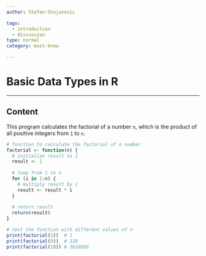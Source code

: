 ```yaml
---
author: Stefan-Stojanovic

tags:
  - introduction
  - discussion
type: normal
category: must-know

---
```


# Basic Data Types in R

---

## Content

This program calculates the factorial of a number `n`, which is the product of all positive integers from `1` to `n`.
```r
# function to calculate the factorial of a number
factorial <- function(n) {
  # initialize result to 1
  result <- 1
  
  # loop from 1 to n
  for (i in 1:n) {
    # multiply result by i
    result <- result * i
  }
  
  # return result
  return(result)
}

# test the function with different values of n
print(factorial(1))  # 1
print(factorial(5))  # 120
print(factorial(10)) # 3628800
```
